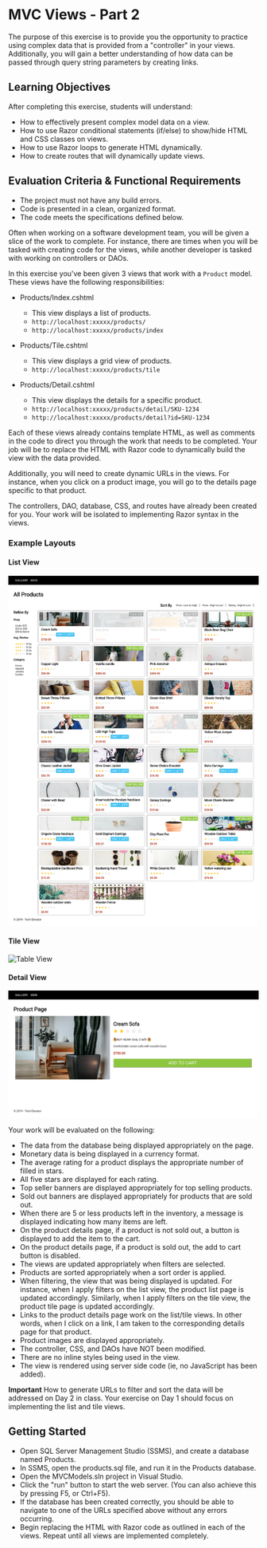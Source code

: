 # MVC Views - Part 2

The purpose of this exercise is to provide you the opportunity to practice using complex data that is provided from a "controller" in your views. Additionally, you will gain a better understanding of how data can be passed through query string parameters by creating links.

## Learning Objectives

After completing this exercise, students will understand:

- How to effectively present complex model data on a view.
- How to use Razor conditional statements (if/else) to show/hide HTML and CSS classes on views.
- How to use Razor loops to generate HTML dynamically.
- How to create routes that will dynamically update views.

## Evaluation Criteria & Functional Requirements

- The project must not have any build errors.
- Code is presented in a clean, organized format.
- The code meets the specifications defined below.

Often when working on a software development team, you will be given a slice of the work to complete. For instance, there are times when you will be tasked with creating code for the views, while another developer is tasked with working on controllers or DAOs.

In this exercise you've been given 3 views that work with a `Product` model. These views have the following responsibilities:

- Products/Index.cshtml

  - This view displays a list of products.
  - `http://localhost:xxxxx/products/`
  - `http://localhost:xxxxx/products/index`

- Products/Tile.cshtml

  - This view displays a grid view of products.
  - `http://localhost:xxxxx/products/tile`

- Products/Detail.cshtml

  - This view displays the details for a specific product.
  - `http://localhost:xxxxx/products/detail/SKU-1234`
  - `http://localhost:xxxxx/products/detail?id=SKU-1234`

Each of these views already contains template HTML, as well as comments in the code to direct you through the work that needs to be completed. Your job will be to replace the HTML with Razor code to dynamically build the view with the data provided.

Additionally, you will need to create dynamic URLs in the views. For instance, when you click on a product image, you will go to the details page specific to that product.

The controllers, DAO, database, CSS, and routes have already been created for you. Your work will be isolated to implementing Razor syntax in the views.

### Example Layouts

#### List View

![List View](examples/product-list.png)

#### Tile View

![Table View](examples/product-tile.png)

#### Detail View

![Detail View](examples/product-detail.png)

Your work will be evaluated on the following:

- The data from the database being displayed appropriately on the page.
- Monetary data is being displayed in a currency format.
- The average rating for a product displays the appropriate number of filled in stars.
- All five stars are displayed for each rating.
- Top seller banners are displayed appropriately for top selling products.
- Sold out banners are displayed appropriately for products that are sold out.
- When there are 5 or less products left in the inventory, a message is displayed indicating how many items are left.
- On the product details page, if a product is not sold out, a button is displayed to add the item to the cart.
- On the product details page, if a product is sold out, the add to cart button is disabled.
- The views are updated appropriately when filters are selected.
- Products are sorted appropriately when a sort order is applied.
- When filtering, the view that was being displayed is updated. For instance, when I apply filters on the list view, the product list page is updated accordingly. Similarly, when I apply filters on the tile view, the product tile page is updated accordingly.
- Links to the product details page work on the list/tile views. In other words, when I click on a link, I am taken to the corresponding details page for that product.
- Product images are displayed appropriately.
- The controller, CSS, and DAOs have NOT been modified.
- There are no inline styles being used in the view.
- The view is rendered using server side code (ie, no JavaScript has been added).

**Important** How to generate URLs to filter and sort the data will be addressed on Day 2 in class. Your exercise on Day 1 should focus on implementing the list and tile views.

## Getting Started

- Open SQL Server Management Studio (SSMS), and create a database named Products.
- In SSMS, open the products.sql file, and run it in the Products database.
- Open the MVCModels.sln project in Visual Studio.
- Click the "run" button to start the web server. (You can also achieve this by pressing F5, or Ctrl+F5).
- If the database has been created correctly, you should be able to navigate to one of the URLs specified above without any errors occurring.
- Begin replacing the HTML with Razor code as outlined in each of the views. Repeat until all views are implemented completely.
